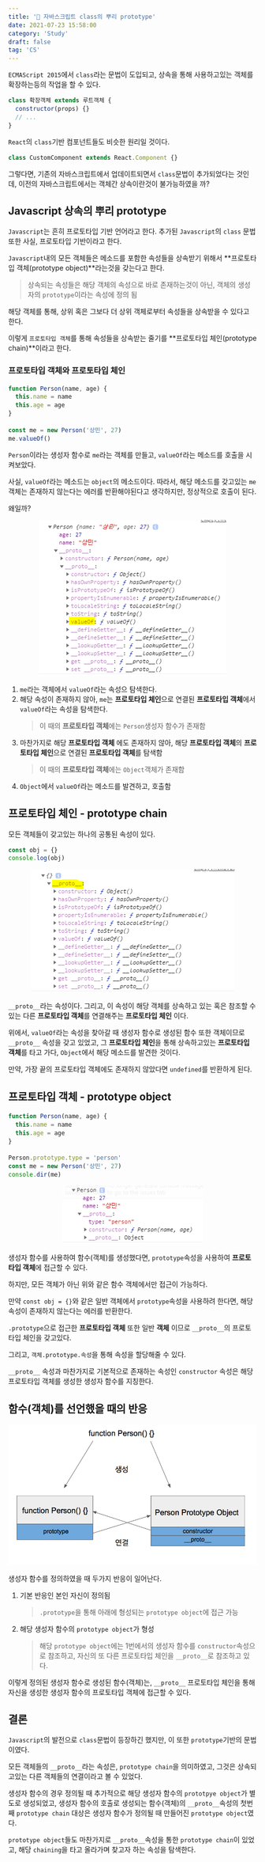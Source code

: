 ```yaml
---
title: '🌳 자바스크립트 class의 뿌리 prototype'
date: 2021-07-23 15:58:00
category: 'Study'
draft: false
tag: 'CS'
---
```


`ECMAScript 2015`에서 `class`라는 문법이 도입되고, 상속을 통해 사용하고있는 객체를 확장하는등의 작업을 할 수 있다.

```js
class 확장객체 extends 루트객체 {
  constructor(props) {}
  // ...
}
```

`React`의 `class`기반 컴포넌트들도 비슷한 원리일 것이다.

```js
class CustomComponent extends React.Component {}
```

그렇다면, 기존의 자바스크립트에서 업데이트되면서 `class`문법이 추가되었다는 것인데, 이전의 자바스크립트에서는 객체간 상속이란것이 불가능하였을 까?

## Javascript 상속의 뿌리 prototype

`Javascript`는 흔히 프로토타입 기반 언어라고 한다. 추가된 `Javascript`의 `class` 문법 또한 사실, 프로토타입 기반이라고 한다.

`Javascript`내의 모든 객체들은 메소드를 포함한 속성들을 상속받기 위해서 **프로토타입 객체(prototype object)**라는것을 갖는다고 한다.

> 상속되는 속성들은 해당 객체의 속성으로 바로 존재하는것이 아닌, 객체의 생성자의 `prototype`이라는 속성에 정의 됨

해당 객체를 통해, 상위 혹은 그보다 더 상위 객체로부터 속성들을 상속받을 수 있다고 한다.

이렇게 `프로토타입 객체`를 통해 속성들을 상속받는 줄기를 **프로토타입 체인(prototype chain)**이라고 한다.

### 프로토타입 객체와 프로토타입 체인

```js
function Person(name, age) {
  this.name = name
  this.age = age
}

const me = new Person('상민', 27)
me.valueOf()
```

`Person`이라는 생성자 함수로 `me`라는 객체를 만들고, `valueOf`라는 메소드를 호출을 시켜보았다.

사실, `valueOf`라는 메소드는 `object`의 메소드이다. 따라서, 해당 메소드를 갖고있는 `me`객체는 존재하지 않는다는 에러를 반환해야된다고 생각하지만, 정상적으로 호출이 된다.

왜일까?

<div style="margin : 0 auto; text-align : center">
  <img src="/img/2021/07/25/1.PNG" alt="1">
</div>

1. `me`라는 객체에서 `valueOf`라는 속성으 탐색한다.
2. 해당 속성이 존재하지 않아, `me`는 **프로토타입 체인**으로 연결된 **프로토타입 객체**에서 `valueOf`라는 속성을 탐색한다.
   > 이 때의 **프로토타입 객체**에는 `Person`생성자 함수가 존재함
3. 마찬가지로 해당 **프로토타입 객체** 에도 존재하지 않아, 해당 **프로토타입 객체**의 **프로토타입 체인**으로 연결된 **프로토타입 객체**를 탐색함
   > 이 때의 **프로토타입 객체**에는 `Object`객체가 존재함
4. `Object`에서 `valueOf`라는 메소드를 발견하고, 호출함

## 프로토타입 체인 - prototype chain

모든 객체들이 갖고있는 하나의 공통된 속성이 있다.

```js
const obj = {}
console.log(obj)
```

<div style="margin : 0 auto; text-align : center">
  <img src="/img/2021/07/25/2.PNG" alt="2">
</div>

`__proto__`라는 속성이다. 그리고, 이 속성이 해당 객체를 상속하고 있는 혹은 참조할 수 있는 다른 **프로토타입 객체**를 연결해주는 **프로토타입 체인** 이다.

위에서, `valueOf`라는 속성을 찾아갈 때 생성자 함수로 생성된 함수 또한 객체이므로 `__proto__` 속성을 갖고 있었고, 그 **프로토타입 체인**을 통해 상속하고있는 **프로토타입 객체**를 타고 가다, `Object`에서 해당 메소드를 발견한 것이다.

만약, 가장 끝의 프로토타입 객체에도 존재하지 않았다면 `undefined`를 반환하게 된다.

## 프로토타입 객체 - prototype object

```js
function Person(name, age) {
  this.name = name
  this.age = age
}

Person.prototype.type = 'person'
const me = new Person('상민', 27)
console.dir(me)
```

<div style="margin : 0 auto; text-align : center">
  <img src="/img/2021/07/25/3.PNG" alt="3">
</div>

생성자 함수를 사용하여 함수(객체)를 생성했다면, `prototype`속성을 사용하여 **프로토타입 객체**에 접근할 수 있다.

하지만, 모든 객체가 아닌 위와 같은 함수 객체에서만 접근이 가능하다.

만약 `const obj = {}`와 같은 일반 객체에서 `prototype`속성을 사용하려 한다면, 해당 속성이 존재하지 않는다는 에러를 반환한다.

`.prototype`으로 접근한 **프로토타입 객체** 또한 일반 **객체** 이므로 `__proto__`의 프로토타입 체인을 갖고있다.

그리고, `객체.prototype.속성`을 통해 속성을 할당해줄 수 있다.

`__proto__` 속성과 마찬가지로 기본적으로 존재하는 속성인 `constructor` 속성은 해당 프로토타입 객체를 생성한 생성자 함수를 지칭한다.

## 함수(객체)를 선언했을 때의 반응

<div style="margin : 0 auto; text-align : center">
  <img src="/img/2021/07/25/4.png" alt="4">
</div>

생성자 함수를 정의하였을 때 두가지 반응이 일어난다.

1. 기본 반응인 본인 자신이 정의됨
   > `.prototype`을 통해 아래에 형성되는 `prototype object`에 접근 가능
2. 해당 생성자 함수의 `prototype object`가 형성
   > 해당 `prototype object`에는 1번에서의 생성자 함수를 `constructor`속성으로 참조하고, 자신의 또 다른 프로토타입 체인을 `__proto__`로 참조하고 있다.

이렇게 정의된 생성자 함수로 생성된 함수(객체)는, `__proto__` 프로토타입 체인을 통해 자신을 생성한 생성자 함수의 프로토타입 객체에 접근할 수 있다.

## 결론

`Javascript`의 발전으로 `class`문법이 등장하긴 했지만, 이 또한 `prototype`기반의 문법이였다.

모든 객체들의 `__proto__`라는 속성은, `prototype chain`을 의미하였고, 그것은 상속되고있는 다른 객체들의 연결이라고 볼 수 있었다.

생성자 함수의 경우 정의될 때 추가적으로 해당 생성자 함수의 `prototpye object`가 별도로 생성되었고, 생성자 함수의 호출로 생성되는 함수(객체)의 `__proto__`속성의 첫번째 `prototype chain` 대상은 생성자 함수가 정의될 때 만들어진 `prototype object`였다.

`prototype object`들도 마찬가지로 `__proto__`속성을 통한 `prototype chain`이 있었고, 해당 `chaining`을 타고 올라가며 찾고자 하는 속성을 탐색한다.
